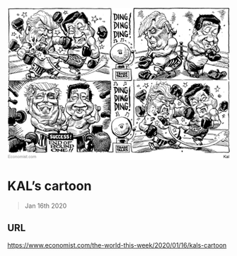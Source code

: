 ![](./images/20200118_WWD000.jpg)

# KAL’s cartoon

> Jan 16th 2020



## URL

https://www.economist.com/the-world-this-week/2020/01/16/kals-cartoon
